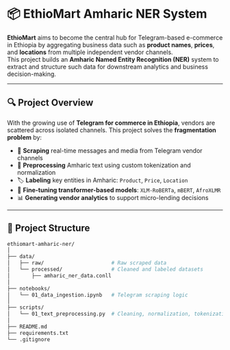 # 📦 **EthioMart Amharic NER System**

**EthioMart** aims to become the central hub for Telegram-based e-commerce in Ethiopia by aggregating business data such as **product names**, **prices**, and **locations** from multiple independent vendor channels.  
This project builds an **Amharic Named Entity Recognition (NER)** system to extract and structure such data for downstream analytics and business decision-making.

---

## 🔍 **Project Overview**

With the growing use of **Telegram for commerce in Ethiopia**, vendors are scattered across isolated channels. This project solves the **fragmentation problem** by:

- 🔄 **Scraping** real-time messages and media from Telegram vendor channels  
- 🧹 **Preprocessing** Amharic text using custom tokenization and normalization  
- 🏷️ **Labeling** key entities in Amharic: `Product`, `Price`, `Location`  
- 🤖 **Fine-tuning transformer-based models**: `XLM-RoBERTa`, `mBERT`, `AfroXLMR`  
- 📊 **Generating vendor analytics** to support micro-lending decisions  

---

## 📁 **Project Structure**

```bash
ethiomart-amharic-ner/
│
├── data/
│   ├── raw/                      # Raw scraped data
│   └── processed/                # Cleaned and labeled datasets
│       ├── amharic_ner_data.conll
│       
├── notebooks/
│   └── 01_data_ingestion.ipynb   # Telegram scraping logic
│
├── scripts/
│   └── 01_text_preprocessing.py  # Cleaning, normalization, tokenization
│
├── README.md
├── requirements.txt
└── .gitignore
